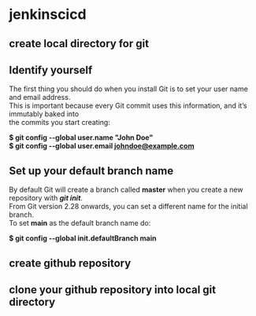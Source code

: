 # jenkinscicd
## create local directory for git
## Identify yourself

The first thing you should do when you install Git is to set your user name and email address.<br> This is important because every Git commit uses this information, and it’s immutably baked into <br> the commits you start creating:<br>

**$ git config --global user.name "John Doe"**<br>
**$ git config --global user.email johndoe@example.com**<br>

## Set up your default branch name
By default Git will create a branch called **master** when you create a new repository with ***git init***. <br> From Git version 2.28 onwards, you can set a different name for the initial branch.<br>
To set **main** as the default branch name do:<br>

**$ git config --global init.defaultBranch main** <br>

## create github repository
## clone your github repository into local git directory